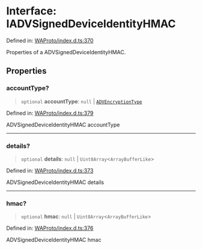 # Interface: IADVSignedDeviceIdentityHMAC

Defined in: [WAProto/index.d.ts:370](https://github.com/Fokusdotid/bail/blob/a1b2bb6d3d63874a4f497e70ebd6347b2869da8e/WAProto/index.d.ts#L370)

Properties of a ADVSignedDeviceIdentityHMAC.

## Properties

### accountType?

> `optional` **accountType**: `null` \| [`ADVEncryptionType`](../enumerations/ADVEncryptionType.md)

Defined in: [WAProto/index.d.ts:379](https://github.com/Fokusdotid/bail/blob/a1b2bb6d3d63874a4f497e70ebd6347b2869da8e/WAProto/index.d.ts#L379)

ADVSignedDeviceIdentityHMAC accountType

***

### details?

> `optional` **details**: `null` \| `Uint8Array`\<`ArrayBufferLike`\>

Defined in: [WAProto/index.d.ts:373](https://github.com/Fokusdotid/bail/blob/a1b2bb6d3d63874a4f497e70ebd6347b2869da8e/WAProto/index.d.ts#L373)

ADVSignedDeviceIdentityHMAC details

***

### hmac?

> `optional` **hmac**: `null` \| `Uint8Array`\<`ArrayBufferLike`\>

Defined in: [WAProto/index.d.ts:376](https://github.com/Fokusdotid/bail/blob/a1b2bb6d3d63874a4f497e70ebd6347b2869da8e/WAProto/index.d.ts#L376)

ADVSignedDeviceIdentityHMAC hmac
